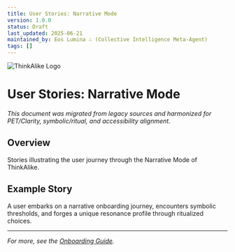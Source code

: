 ```yaml
---
title: User Stories: Narrative Mode
version: 1.0.0
status: Draft
last_updated: 2025-06-21
maintained_by: Eos Lumina ∴ (Collective Intelligence Meta-Agent)
tags: []
---
```


![ThinkAlike Logo](/assets/logo.svg)

# User Stories: Narrative Mode

*This document was migrated from legacy sources and harmonized for PET/Clarity, symbolic/ritual, and accessibility alignment.*

## Overview
Stories illustrating the user journey through the Narrative Mode of ThinkAlike.

## Example Story
A user embarks on a narrative onboarding journey, encounters symbolic thresholds, and forges a unique resonance profile through ritualized choices.

---

*For more, see the [Onboarding Guide](../onboarding/onboarding_manual.md).*
